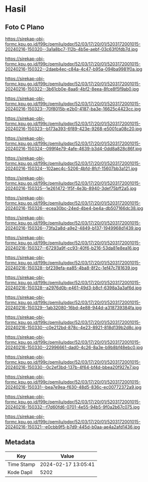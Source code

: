 # Hasil

## Foto C Plano

https://sirekap-obj-formc.kpu.go.id/f99c/pemilu/pdpr/52/03/17/20/01/5203172001015-20240216-150320--3a1a8bc7-112b-4b5e-aebf-03c63f0fdb7d.jpg

https://sirekap-obj-formc.kpu.go.id/f99c/pemilu/pdpr/52/03/17/20/01/5203172001015-20240216-150322--2daeb4ec-c84a-4c47-b95a-094ba9981f0a.jpg

https://sirekap-obj-formc.kpu.go.id/f99c/pemilu/pdpr/52/03/17/20/01/5203172001015-20240216-150322--3b61cb0e-8aa6-4bf2-8eea-8fce8f5f9ab0.jpg

https://sirekap-obj-formc.kpu.go.id/f99c/pemilu/pdpr/52/03/17/20/01/5203172001015-20240216-150323--70f8015b-e2b0-4187-ba3e-16625c4423cc.jpg

https://sirekap-obj-formc.kpu.go.id/f99c/pemilu/pdpr/52/03/17/20/01/5203172001015-20240216-150323--b173a393-6f89-423e-9268-e5001ca08c20.jpg

https://sirekap-obj-formc.kpu.go.id/f99c/pemilu/pdpr/52/03/17/20/01/5203172001015-20240216-150324--099f4e79-4afe-4639-b3d4-0dd8a828c86f.jpg

https://sirekap-obj-formc.kpu.go.id/f99c/pemilu/pdpr/52/03/17/20/01/5203172001015-20240216-150324--102aec4c-5206-4bfd-8fcf-15607bb3a121.jpg

https://sirekap-obj-formc.kpu.go.id/f99c/pemilu/pdpr/52/03/17/20/01/5203172001015-20240216-150325--1e261472-1f5f-4e3b-8940-3def75bff2a5.jpg

https://sirekap-obj-formc.kpu.go.id/f99c/pemilu/pdpr/52/03/17/20/01/5203172001015-20240216-150326--ecea30bc-24ed-4be4-be4a-db507166dc38.jpg

https://sirekap-obj-formc.kpu.go.id/f99c/pemilu/pdpr/52/03/17/20/01/5203172001015-20240216-150326--73fa2a8d-a9e2-4849-b137-1949968d1439.jpg

https://sirekap-obj-formc.kpu.go.id/f99c/pemilu/pdpr/52/03/17/20/01/5203172001015-20240216-150327--67293a9f-cc93-40f6-b216-53da81e8ea16.jpg

https://sirekap-obj-formc.kpu.go.id/f99c/pemilu/pdpr/52/03/17/20/01/5203172001015-20240216-150328--bf239efa-ea85-4ba8-8f2c-1ef47c781639.jpg

https://sirekap-obj-formc.kpu.go.id/f99c/pemilu/pdpr/52/03/17/20/01/5203172001015-20240216-150328--a2976d0b-e461-49d3-b8cf-6398a3a3af6d.jpg

https://sirekap-obj-formc.kpu.go.id/f99c/pemilu/pdpr/52/03/17/20/01/5203172001015-20240216-150329--1ab32080-16bd-4e88-944d-a318739384fa.jpg

https://sirekap-obj-formc.kpu.go.id/f99c/pemilu/pdpr/52/03/17/20/01/5203172001015-20240216-150330--c0e212bd-878c-4e23-8921-818d139b2d8c.jpg

https://sirekap-obj-formc.kpu.go.id/f99c/pemilu/pdpr/52/03/17/20/01/5203172001015-20240216-150330--22996661-dad0-4c26-8a3e-b9b8bf48ebc0.jpg

https://sirekap-obj-formc.kpu.go.id/f99c/pemilu/pdpr/52/03/17/20/01/5203172001015-20240216-150330--0c2ef3bd-137b-4f64-bf4d-bbea20f927e7.jpg

https://sirekap-obj-formc.kpu.go.id/f99c/pemilu/pdpr/52/03/17/20/01/5203172001015-20240216-150331--bea7e9ea-f630-48d5-836c-ec00772372a9.jpg

https://sirekap-obj-formc.kpu.go.id/f99c/pemilu/pdpr/52/03/17/20/01/5203172001015-20240216-150332--f7d60fd6-0701-4e55-94b5-9f0a2b67c075.jpg

https://sirekap-obj-formc.kpu.go.id/f99c/pemilu/pdpr/52/03/17/20/01/5203172001015-20240216-150321--e0cbb9f5-b7d9-445d-b0aa-ae4a2afd1436.jpg


## Metadata

| Key        | Value               |
| ---------- | ------------------- |
| Time Stamp | 2024-02-17 13:05:41 |
| Kode Dapil | 5202                |



